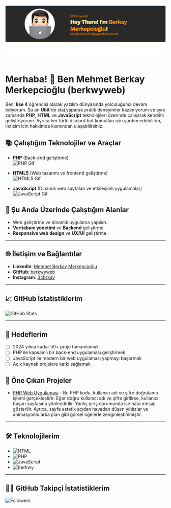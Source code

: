 ![Banner](https://github.com/berkwyweb/berkwyweb/blob/main/image.png)


# Merhaba! 👋 Ben **Mehmet Berkay Merkepcioğlu** (berkwyweb)

Ben, **lise 4** öğrencisi olarak yazılım dünyasında yolculuğuma devam ediyorum. Şu an **Ubit**'de staj yaparak pratik deneyimler kazanıyorum ve aynı zamanda **PHP**, **HTML** ve **JavaScript** teknolojileri üzerinde çalışarak kendimi geliştiriyorum. Ayrıca her türlü discord bot komutları için yardım edebilirim, iletişim icin hakkimda kısmından ulaşabilirsiniz.

## 📚 Çalıştığım Teknolojiler ve Araçlar
- **PHP** (Back-end geliştirme)  
  ![PHP Gif](https://media1.tenor.com/m/ihRrSlteNXIAAAAd/php-my-beloved.gif)
  
- **HTML5** (Web tasarımı ve frontend geliştirme)  
  ![HTML5 Gif](https://media1.tenor.com/m/XZmkTB1ShDcAAAAd/html-peter.gif)
  
- **JavaScript** (Dinamik web sayfaları ve etkileşimli uygulamalar)  
  ![JavaScript Gif](https://media1.tenor.com/m/557GUrcXp14AAAAd/jinx-cat-javascript.gif)

## 🎯 Şu Anda Üzerinde Çalıştığım Alanlar
- Web geliştirme ve dinamik uygulama yapıları.
- **Veritabanı yönetimi** ve **Backend** geliştirme.
- **Responsive web design** ve **UX/UI** geliştirme.

---

## 🌐 İletişim ve Bağlantılar
- **LinkedIn**: [Mehmet Berkay Merkepcioğlu](https://www.linkedin.com/in/mehmet-berkay-merkepcioğlu-2b7387328)
- **GitHub**: [berkwyweb](https://github.com/berkwyweb)
- **Instagram**: [34brkay](https://www.instagram.com/34brkay/)

---

## 📈 GitHub İstatistiklerim

![GitHub Stats](https://github-readme-stats.vercel.app/api?username=berkwyweb&show_icons=true&hide_title=true)

---

## 🚀 Hedeflerim
- [ ] 2024 yılına kadar 50+ proje tamamlamak
- [ ] PHP ile kapsamlı bir back-end uygulaması geliştirmek
- [ ] JavaScript ile modern bir web uygulaması yapmayı başarmak
- [ ] Açık kaynak projelere katkı sağlamak

## 🎨 Öne Çıkan Projeler
- [PHP Web Uygulaması](https://github.com/berkwyweb/giris-basarili) - Bu PHP kodu, kullanıcı adı ve şifre doğrulama işlemi gerçekleştirir. Eğer doğru kullanıcı adı ve şifre girilirse, kullanıcı başarı sayfasına yönlendirilir. Yanlış giriş durumunda ise hata mesajı gösterilir. Ayrıca, sayfa estetik açıdan havadan düşen yıldızlar ve animasyonlu arka plan gibi görsel öğelerle zenginleştirilmiştir.

---

## 🛠️ Teknolojilerim

- ![HTML](https://img.shields.io/badge/HTML-E34F26?style=flat&logo=html5&logoColor=white)
- ![PHP](https://img.shields.io/badge/PHP-777BB4?style=flat&logo=php&logoColor=white)
- ![JavaScript](https://img.shields.io/badge/JavaScript-F7DF1E?style=flat&logo=javascript&logoColor=black)
 - ![berkwy](https://img.shields.io/static/v1?message=berkwyweb&color=b5bd36&label=&logo=html5&style=plastic)

---

## 👨‍💻 GitHub Takipçi İstatistiklerim

![Followers](https://img.shields.io/github/followers/berkwyweb?label=Followers&style=social)
